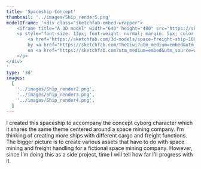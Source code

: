 ```yaml
---
title: 'Spaceship Concept'
thumbnail: '../images/Ship_render5.png'
modelIframe: '<div class="sketchfab-embed-wrapper">
    <iframe title="A 3D model" width="640" height="480" src="https://sketchfab.com/models/188bdc0d3eae4f1e808347a28546d0b3/embed?autostart=1&amp;ui_controls=1&amp;ui_infos=1&amp;ui_inspector=1&amp;ui_stop=1&amp;ui_watermark=1&amp;ui_watermark_link=1" frameborder="0" allow="autoplay; fullscreen; vr" mozallowfullscreen="true" webkitallowfullscreen="true"></iframe>
    <p style="font-size: 13px; font-weight: normal; margin: 5px; color: #4A4A4A;">
        <a href="https://sketchfab.com/3d-models/space-freight-ship-188bdc0d3eae4f1e808347a28546d0b3?utm_medium=embed&utm_source=website&utm_campaign=share-popup" target="_blank" style="font-weight: bold; color: #1CAAD9;">Space freight ship</a>
        by <a href="https://sketchfab.com/TheGiwi?utm_medium=embed&utm_source=website&utm_campaign=share-popup" target="_blank" style="font-weight: bold; color: #1CAAD9;">TheGiwi</a>
        on <a href="https://sketchfab.com?utm_medium=embed&utm_source=website&utm_campaign=share-popup" target="_blank" style="font-weight: bold; color: #1CAAD9;">Sketchfab</a>
    </p>
</div>
'
type: '3d'
images:
  [
    '../images/Ship_render2.png',
    '../images/Ship_render3.png',
    '../images/Ship_render4.png',
  ]
---
```


I created this spaceship to accompany the concept cyborg character which it shares the same theme centered around a space mining company.
I’m thinking of creating more ships with different cargo and freight functions.
The bigger picture is to create various assets that have to do with space mining and freight handling for a fictional space mining company.
However, since I’m doing this as a side project, time I will tell how far I’ll progress with it.
